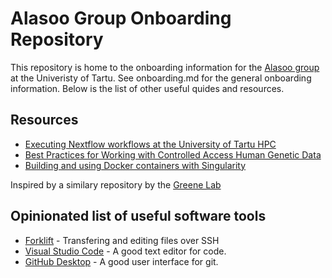 # Alasoo Group Onboarding Repository
This repository is home to the onboarding information for the [Alasoo group](https://kauralasoo.github.io/) at the Univeristy of Tartu. See onboarding.md for the general onboarding information. Below is the list of other useful quides and resources.

## Resources

* [Executing Nextflow workflows at the University of Tartu HPC](resources/nextflow.md)
* [Best Practices for Working with Controlled Access Human Genetic Data](resources/controlled_access_data.md)
* [Building and using Docker containers with Singularity](resources/building_containers.md)

Inspired by a similary repository by the [Greene Lab](https://github.com/greenelab/onboarding)

## Opinionated list of useful software tools

* [Forklift](https://binarynights.com/) - Transfering and editing files over SSH
* [Visual Studio Code](https://code.visualstudio.com/) - A good text editor for code.
* [GitHub Desktop](https://desktop.github.com/) - A good user interface for git.
